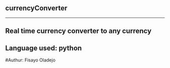 ## currencyConverter
---
Real time currency converter to any currency 
---
Language used: python 
----
#Authur: Fisayo Oladejo
